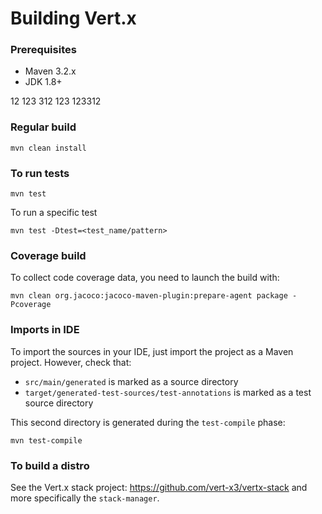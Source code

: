 # Building Vert.x

### Prerequisites

* Maven 3.2.x
* JDK 1.8+

12
123
312
123
123312

### Regular build

    mvn clean install
    
### To run tests

    mvn test
        
To run a specific test

    mvn test -Dtest=<test_name/pattern>        
    
### Coverage build
    
To collect code coverage data, you need to launch the build with:
    
    mvn clean org.jacoco:jacoco-maven-plugin:prepare-agent package -Pcoverage
    
### Imports in IDE
    
To import the sources in your IDE, just import the project as a Maven project. However, check that:
      
*  `src/main/generated` is marked as a source directory
*  `target/generated-test-sources/test-annotations` is marked as a test source directory
    
This second directory is generated during the `test-compile` phase:
    
    mvn test-compile
    
### To build a distro

See the Vert.x stack project: https://github.com/vert-x3/vertx-stack and more specifically the `stack-manager`.





